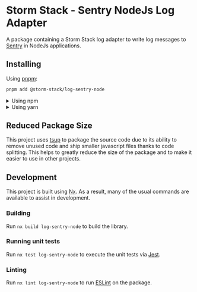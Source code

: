 <!-- START header -->
<!-- END header -->

# Storm Stack - Sentry NodeJs Log Adapter

A package containing a Storm Stack log adapter to write log messages to [Sentry](https://sentry.io/) in NodeJs applications.

<!-- START doctoc -->
<!-- END doctoc -->

## Installing

Using [pnpm](http://pnpm.io):

```bash
pnpm add @storm-stack/log-sentry-node
```

<details>
  <summary>Using npm</summary>

```bash
npm install @storm-stack/log-sentry-node
```

</details>

<details>
  <summary>Using yarn</summary>

```bash
yarn add @storm-stack/log-sentry-node
```

</details>

## Reduced Package Size

This project uses [tsup](https://tsup.egoist.dev/) to package the source code
due to its ability to remove unused code and ship smaller javascript files
thanks to code splitting. This helps to greatly reduce the size of the package
and to make it easier to use in other projects.

## Development

This project is built using [Nx](https://nx.dev). As a result, many of the usual
commands are available to assist in development.

### Building

Run `nx build log-sentry-node` to build the library.

### Running unit tests

Run `nx test log-sentry-node` to execute the unit tests via
[Jest](https://jestjs.io).

### Linting

Run `nx lint log-sentry-node` to run [ESLint](https://eslint.org/) on the package.

<!-- START footer -->
<!-- END footer -->
